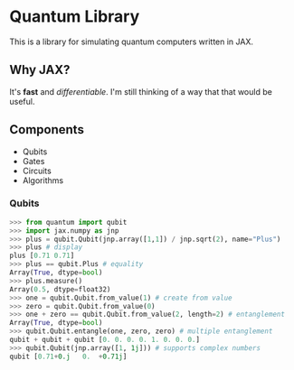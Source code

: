 # Quantum Library
This is a library for simulating quantum computers written in JAX.
## Why JAX?
It's **fast** and *differentiable*. I'm still thinking of a way that that would be useful.
## Components
- Qubits
- Gates
- Circuits
- Algorithms
### Qubits
```python
>>> from quantum import qubit
>>> import jax.numpy as jnp
>>> plus = qubit.Qubit(jnp.array([1,1]) / jnp.sqrt(2), name="Plus")
>>> plus # display
plus [0.71 0.71]
>>> plus == qubit.Plus # equality
Array(True, dtype=bool)
>>> plus.measure()
Array(0.5, dtype=float32)
>>> one = qubit.Qubit.from_value(1) # create from value
>>> zero = qubit.Qubit.from_value(0)
>>> one + zero == qubit.Qubit.from_value(2, length=2) # entanglement
Array(True, dtype=bool)
>>> qubit.Qubit.entangle(one, zero, zero) # multiple entanglement
qubit + qubit + qubit [0. 0. 0. 0. 1. 0. 0. 0.]
>>> qubit.Qubit(jnp.array([1, 1j])) # supports complex numbers
qubit [0.71+0.j   0.  +0.71j]
```